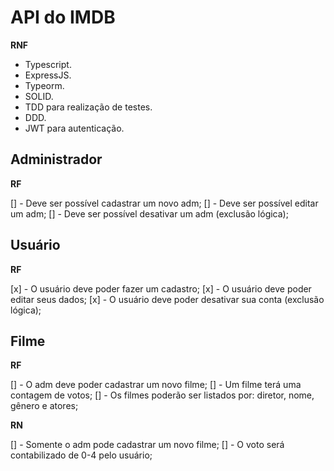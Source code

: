 # API do IMDB

**RNF**

- Typescript.
- ExpressJS.
- Typeorm.
- SOLID.
- TDD para realização de testes.
- DDD.
- JWT para autenticação.

## Administrador

**RF**

[] - Deve ser possível cadastrar um novo adm;
[] - Deve ser possível editar um adm;
[] - Deve ser possível desativar um adm (exclusão lógica);

## Usuário

**RF**

[x] - O usuário deve poder fazer um cadastro;
[x] - O usuário deve poder editar seus dados;
[x] - O usuário deve poder desativar sua conta (exclusão lógica);

## Filme

**RF**

[] - O adm deve poder cadastrar um novo filme;
[] - Um filme terá uma contagem de votos;
[] - Os filmes poderão ser listados por: diretor, nome, gênero e atores;

**RN**

[] - Somente o adm pode cadastrar um novo filme;
[] - O voto será contabilizado de 0-4 pelo usuário;
